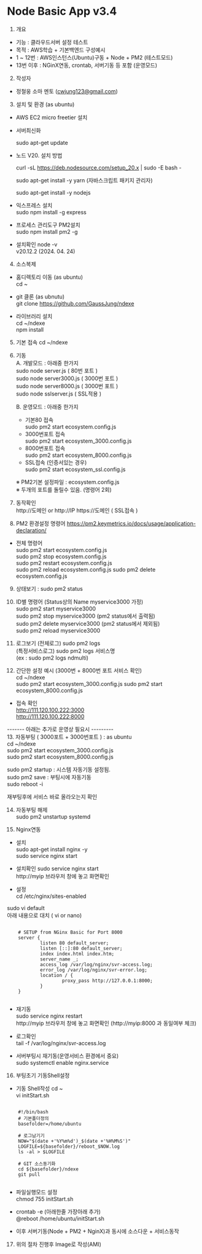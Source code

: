﻿# Node Basic App v3.4
1. 개요 
- 기능 : 클라우드서버 설정 테스트  
- 목적 : AWS학습 + 기본백엔드 구성예시  
- 1 ~ 12번  : AWS인스턴스(Ubuntu)구동 + Node + PM2 (테스트모드)
- 13번 이후 : NGinX연동, crontab, 서버기동 등 포함 (운영모드)

2. 작성자   
-  정철웅 소마 멘토 (cwjung123@gmail.com)

3. 설치 및 환경 (as ubuntu) 

- AWS EC2 micro freetier 설치   

- 서버최신화   

  sudo apt-get update

- 노드 V20. 설치 방법  

  curl -sL https://deb.nodesource.com/setup_20.x | sudo -E bash -   

  sudo  apt-get install -y yarn   (자바스크립트 패키지 관리자)  

  sudo  apt-get install -y nodejs  

- 익스프레스 설치  
sudo npm install -g express
 
- 프로세스 관리도구 PM2설치  
sudo npm install pm2 -g
 
- 설치확인
 node -v    
v20.12.2 (2024. 04. 24)    

 
4. 소스복제 
- 홈디렉토리 이동 (as ubuntu)  
cd ~
- git 클론 (as ubnutu)  
git clone https://github.com/GaussJung/ndexe 

- 라이브러리 설치     
cd ~/ndexe    
npm install      
 
5. 기본 접속 
  cd ~/ndexe

6. 기동      
    A. 개발모드  : 아래중 한가지    
      sudo node server.js ( 80번 포트 )   
      sudo node server3000.js ( 3000번 포트 )   
      sudo node server8000.js ( 3000번 포트 )   
      sudo node sslserver.js  ( SSL적용 )   

    B. 운영모드  : 아래중 한가지 
    - 기본80 접속  
      sudo pm2 start ecosystem.config.js   
    - 3000번포트 접속     
      sudo pm2 start ecosystem_3000.config.js   
    - 8000번포트 접속     
      sudo pm2 start ecosystem_8000.config.js 
    - SSL접속 (인증서있는 경우)   
      sudo pm2 start ecosystem_ssl.config.js   

    ※ PM2기본 설정파일 :  ecosystem.config.js   
    ※ 두개의 포트를 돌릴수 있음. (명령어 2회)   

7. 동작확인     
http://도메인  or http://IP 
https://도메인 ( SSL접속 )

8. PM2 환경설정 명령어 
https://pm2.keymetrics.io/docs/usage/application-declaration/

- 전체 명령어    
  sudo pm2 start ecosystem.config.js      
  sudo pm2 stop ecosystem.config.js   
  sudo pm2 restart ecosystem.config.js  
  sudo pm2 reload ecosystem.config.js 
  sudo pm2 delete ecosystem.config.js   

9. 상태보기 : sudo pm2 status 

10. ID별 명령어 (Status상의 Name myservice3000 가정)   
  sudo pm2 start myservice3000      
  sudo pm2 stop myservice3000 (pm2 status에서 출력됨)   
  sudo pm2 delete myservice3000  (pm2 status에서 제외됨)  
  sudo pm2 reload myservice3000 
    
11.  로그보기
  (전체로그) sudo pm2 logs    
  (특정서비스로그) sudo pm2 logs 서비스명     
  (ex : sudo pm2 logs ndmulti)    

12. 간단한 설정 예시 (3000번 + 8000번 포트 서비스 확인)   
  cd ~/ndexe  
  sudo pm2 start ecosystem_3000.config.js 
  sudo pm2 start ecosystem_8000.config.js 

- 접속 확인     
  http://111.120.100.222:3000   
  http://111.120.100.222:8000   

------- 아래는 추가로 운영상 필요시 ---------    
13. 자동부팅 ( 3000포트 + 3000번포트 )
: as ubuntu    
  cd ~/ndexe  
  sudo pm2 start ecosystem_3000.config.js     
  sudo pm2 start ecosystem_8000.config.js     
 
  sudo pm2 startup : 시스템 자동기동 설정됨.   
  sudo pm2 save : 부팅시에 자동기동   
  sudo reboot -i    

  재부팅후에 서비스 바로 올라오는지 확인   

14. 자동부팅 해제   
  sudo pm2 unstartup systemd

15. Nginx연동 
  - 설치    
  sudo apt-get install nginx -y    
  sudo service nginx start    

  - 설치확인 
  sudo service nginx start    
  http://myip 브라우저 창에 놓고 화면확인 

  - 설정    
  cd /etc/nginx/sites-enabled    

  sudo vi default   
  아래 내용으로 대치 ( vi or nano)
 <pre><code> 
    # SETUP from NGinx Basic for Port 8000 
    server {
            listen 80 default_server;
            listen [::]:80 default_server;
            index index.html index.htm;
            server_name _;
            access_log /var/log/nginx/svr-access.log;
            error_log /var/log/nginx/svr-error.log;
            location / {
                    proxy_pass http://127.0.0.1:8000;
            }
    }
 </code></pre>
  
   - 재기동    
    sudo service nginx restart    
    http://myip 브라우저 창에 놓고 화면확인 (http://myip:8000 과 동일여부 체크) 
   
   - 로그확인    
    tail -f /var/log/nginx/svr-access.log

   - 서버부팅시 재기동(운영서비스 환경에서 중요)    
    sudo systemctl enable nginx.service  

   16. 부팅초기 기동Shell설정   
   - 기동 Shell작성 
    cd ~  
    vi initStart.sh   
   <pre><code> 
    #!/bin/bash
    # 기본폴더정의 
    basefolder=/home/ubuntu

    # 로그남기기
    NOW="$(date +'%Y%m%d')_$(date +'%H%M%S')"
    LOGFILE=${basefolder}/reboot_$NOW.log
    ls -al > $LOGFILE

    # GIT 소스동기화
    cd ${basefolder}/ndexe
    git pull 
   </code></pre>
   - 파일실행모드 설정    
     chmod 755 initStart.sh   
   - crontab -e     (아래한줄 가장아래 추가)    
     @reboot  /home/ubuntu/initStart.sh   
   
   - 이후 서버기동(Node + PM2 + NginX)과 동시에 소스다운 + 서비스동작     

  17. 위의 절차 진행후 Image로 작성(AMI)
